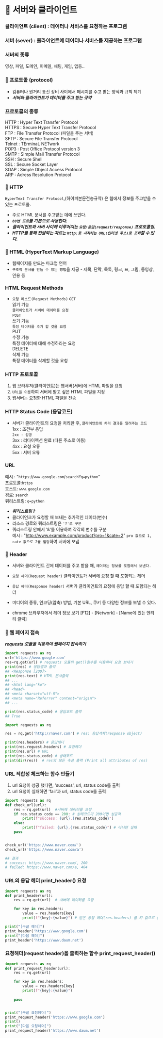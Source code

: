 # 💬 서버와 클라이언트 
### 클라이언트 (client) : 데이터나 서비스를 요청하는 프로그램
### 서버 (sever) : 클라이언트에 데이터나 서비스를 제공하는 프로그램   



### 서버의 종류
영상, 파일, 도메인, 이메일, 채팅, 게임, 앱등..




### 💬 프로토콜 (protocol)
* 컴퓨터나 원거리 통신 장비 사이에서 메시지를 주고 받는 양식과 규칙 체계   
* ___서버와 클라이언트가 데이터를 주고 받는 규약___


### 프로토콜의 종류
HTTP : Hyper Text Transfer Protocol   
HTTPS : Secure Hyper Text Transfer Protocol   
FTP : File Transfer Protocol (파일을 주는 서버)   
SFTP : Secure File Transfer Protocol   
Telnet : TErminaL NETwork   
POP3 : Post Office Protocol version 3   
SMTP : Simple Mail Transfer Protocol   
SSH : Secure Shell   
SSL : Secure Socket Layer   
SOAP : Simple Object Access Protocol   
ARP : Adress Resolution Protocol   

### 💬 HTTP
`HyperText Transfer Protocol`,(하이퍼본문전송규약) 은 웹에서 정보를 주고받을 수 있는 프로토콜.   

* 주로 HTML 문서를 주고받는 데에 쓰인다.   
* ___`80번 포트`를 기본으로 사용한다.___
* ___클라이언트와 서버 사이에 이루어지는 `요청/응답(request/response)` 프로토콜임.___   
* ___HTTP를 통해 전달되는 자료는 `http:로 시작하는 URL(인터넷 주소)로 조회`할 수 있다.___

### 💬 HTML (HyperText Markup Language) 
* 웹페이지를 만드는 마크업 언어   
* `구조적 문서를 만들 수 있는 방법`을 제공 - 제목, 단락, 목록, 링크, 표, 그림, 동영상, 인용 등

### HTML Request Methods
* `요청 메소드(Request Methods)`
`GET`   
읽기 기능   
`클라이언트가 서버에 데이터를 요청`   
`POST`   
쓰기 기능   
`특정 데이터를 추가 할 것을 요청`   
PUT   
수정 기능   
특정 데이터에 대해 수정하라는 요청   
DELETE   
삭제 기능   
특정 데이터를 삭제할 것을 요청   

### HTTP 프로토콜



1. 웹 브라우저(클라이언트)는 웹서버(서버)에 HTML 파일을 요청    
2. `URL을 이용`하여 서버에 받고 싶은 HTML 파일을 지정   
3. 웹서버는 요청한 HTML 파일을 전송   

### HTTP Status Code (응답코드)
* 서버가 클라이언트의 요청을 처리한 후, `클라이언트에 처리 결과를 알려주는 코드`   
1xx : 조건부 응답   
`2xx : 성공`   
3xx : 리다이렉션 완료 (다른 주소로 이동)    
4xx : 요청 오류   
5xx : 서버 오류   



### URL
예시 : "`https`://`www.google.com`/`search`?`q=python`"   
프로토콜:` https `  
호스트: `www.google.com  `    
경로: `search`   
쿼리스트링: `q=python `  
* ___쿼리스트링 ?___
* 클라이언크가 요청할 때 보내는 추가적인 데이터(변수)   
* 리소스 경로와 쿼리스트링은 `'?'로 구분`
* 쿼리스트링 안에서 '&'를 이용하여 각각의 변수를 구분   
예시 : "http://www.example.com/product?pro=1&cate=2"
`pro 값으로 1, cate 값으로 2를 할당`하여 서버에 보냄   

### 💬 Header
- 서버와 클라이언트 간에 데이터를 주고 받을 때, `헤더라는 정보를 포함해서 보낸다.`
* `요청 헤더(Request header)`
클라이언트가 서버에 요청 할 때 포함되는 헤더
* `응답 헤더(Response header)`
서버가 클라이언트의 요청에 응답 할 때 포함되는 헤더   

* 미디어의 종류, 인코딩(압축) 방법, 기본 URL, 쿠키 등 다양한 정보를 보낼 수 있다.

* chrome 브라우저에서 헤더 정보 보기
   [F12] - [Network] - [Name에 있는 엔티티 클릭]

### 💬 웹 페이지 접속   
___requests 모듈을 이용하여 웹페이지 접속하기___
    
```python
import requests as rq
url='https://www.google.com'
res=rq.get(url) # requests 모듈의 get()함수를 이용하여 요청 보내기
print(res) # 응답결과 출력
## <Response [200]>
print(res.text) # HTML 문서출력
## ...
## <html lang="ko">
## <head>
## <meta charset="utf-8">
## <meta name="Referrer" content="origin">
## ...

print(res.status_code) # 응답코드 출력
## True
```

```python
import requests as rq

res = rq.get('http://naver.com') # res: 응답객체(response object)

print(res.headers) # 응답헤더
print(res.request.headers) # 요청헤더
print(res.url) # URL
print(res.status_code) # 상태코드
print(dir(res))  # res의 모든 속성 출력 (Print all attributes of res)
```
### URL 적합성 체크하는 함수 만들기
1. url 요청이 성공 했다면, 'success', url, status code를 출력     
1. url 요청이 실패하면 'fail'과 url, status code를 출력   
```python
import requests as rq
def check_url(url):
    res = rq.get(url)  #서버에 데이터를 요청
    if res.status_code == 200: # 상태코드가 200이면 성공적 
        print(f"success: {url},{res.status_code}")
    else:
        print(f"failed: {url},{res.status_code}") # 아니면 실패
    pass


check_url('https://www.naver.com/')
check_url('https://www.naver.com/a')

## 결과
# success: https://www.naver.com/, 200
# failed: https://www.naver.com/a, 404
```

### URL의 응답 헤더 print_header() 요청
```python
import requests as rq
def print_header(url):
    res = rq.get(url)  # 서버에 데이터를 요청

    for key in res.headers:
        value = res.headers[key] 
        print(f"{key}:{value}") # 받은 응답 헤더(res.headers) 를 키-값으로 출력

print("[구글 헤더]")
print_header('https://www.google.com')
print("[다음 헤더]")
print_header('https://www.daum.net')
```

### 요청해더(request header)을 출력하는 함수 print_request_header()
```python
import requests as rq
def print_request_header(url):
    res = rq.get(url)

    for key in res.headers:
        value = res.headers[key]
        print(f"{key}:{value}")
     
    pass


print("[구글 요청헤더]")
print_request_header('https://www.google.com')
print()
print("[다음 요청헤더]")
print_request_header('https://www.daum.net')
```
